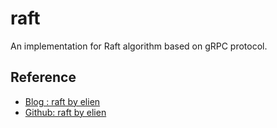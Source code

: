 # raft
An implementation for Raft algorithm based on gRPC protocol.

## Reference
- [Blog : raft by elien](https://eli.thegreenplace.net/2020/implementing-raft-part-0-introduction/)
- [Github: raft by elien](https://github.com/eliben/raft)

